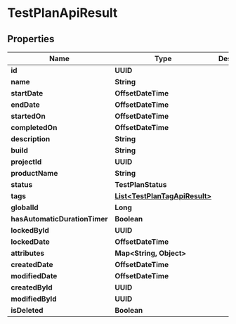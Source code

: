 

# TestPlanApiResult


## Properties

| Name | Type | Description | Notes |
|------------ | ------------- | ------------- | -------------|
|**id** | **UUID** |  |  |
|**name** | **String** |  |  |
|**startDate** | **OffsetDateTime** |  |  [optional] |
|**endDate** | **OffsetDateTime** |  |  [optional] |
|**startedOn** | **OffsetDateTime** |  |  [optional] |
|**completedOn** | **OffsetDateTime** |  |  [optional] |
|**description** | **String** |  |  [optional] |
|**build** | **String** |  |  [optional] |
|**projectId** | **UUID** |  |  [optional] |
|**productName** | **String** |  |  [optional] |
|**status** | **TestPlanStatus** |  |  |
|**tags** | [**List&lt;TestPlanTagApiResult&gt;**](TestPlanTagApiResult.md) |  |  |
|**globalId** | **Long** |  |  |
|**hasAutomaticDurationTimer** | **Boolean** |  |  [optional] |
|**lockedById** | **UUID** |  |  [optional] |
|**lockedDate** | **OffsetDateTime** |  |  [optional] |
|**attributes** | **Map&lt;String, Object&gt;** |  |  |
|**createdDate** | **OffsetDateTime** |  |  [optional] |
|**modifiedDate** | **OffsetDateTime** |  |  [optional] |
|**createdById** | **UUID** |  |  |
|**modifiedById** | **UUID** |  |  [optional] |
|**isDeleted** | **Boolean** |  |  |




